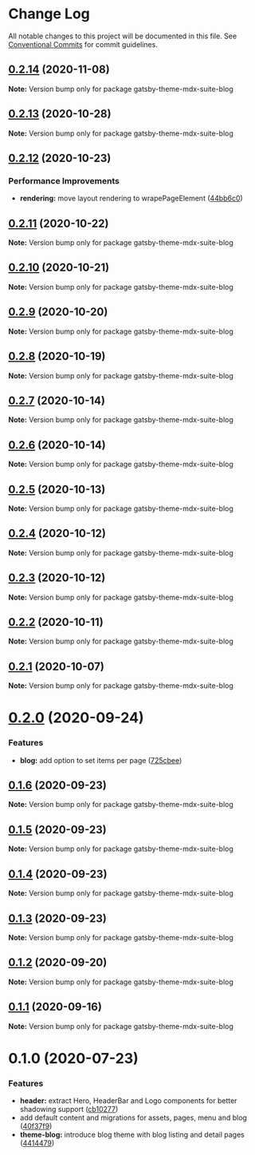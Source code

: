 # Change Log

All notable changes to this project will be documented in this file.
See [Conventional Commits](https://conventionalcommits.org) for commit guidelines.

## [0.2.14](https://github.com/axe312ger/gatsby-mdx-suite/compare/gatsby-theme-mdx-suite-blog@0.2.13...gatsby-theme-mdx-suite-blog@0.2.14) (2020-11-08)

**Note:** Version bump only for package gatsby-theme-mdx-suite-blog





## [0.2.13](https://github.com/axe312ger/gatsby-mdx-suite/compare/gatsby-theme-mdx-suite-blog@0.2.12...gatsby-theme-mdx-suite-blog@0.2.13) (2020-10-28)

**Note:** Version bump only for package gatsby-theme-mdx-suite-blog





## [0.2.12](https://github.com/axe312ger/gatsby-mdx-suite/compare/gatsby-theme-mdx-suite-blog@0.2.11...gatsby-theme-mdx-suite-blog@0.2.12) (2020-10-23)


### Performance Improvements

* **rendering:** move layout rendering to wrapePageElement ([44bb6c0](https://github.com/axe312ger/gatsby-mdx-suite/commit/44bb6c0db630460fdee9c2c6691234bcc015e034))





## [0.2.11](https://github.com/axe312ger/gatsby-mdx-suite/compare/gatsby-theme-mdx-suite-blog@0.2.10...gatsby-theme-mdx-suite-blog@0.2.11) (2020-10-22)

**Note:** Version bump only for package gatsby-theme-mdx-suite-blog





## [0.2.10](https://github.com/axe312ger/gatsby-mdx-suite/compare/gatsby-theme-mdx-suite-blog@0.2.9...gatsby-theme-mdx-suite-blog@0.2.10) (2020-10-21)

**Note:** Version bump only for package gatsby-theme-mdx-suite-blog





## [0.2.9](https://github.com/axe312ger/gatsby-mdx-suite/compare/gatsby-theme-mdx-suite-blog@0.2.8...gatsby-theme-mdx-suite-blog@0.2.9) (2020-10-20)

**Note:** Version bump only for package gatsby-theme-mdx-suite-blog





## [0.2.8](https://github.com/axe312ger/gatsby-mdx-suite/compare/gatsby-theme-mdx-suite-blog@0.2.7...gatsby-theme-mdx-suite-blog@0.2.8) (2020-10-19)

**Note:** Version bump only for package gatsby-theme-mdx-suite-blog





## [0.2.7](https://github.com/axe312ger/gatsby-mdx-suite/compare/gatsby-theme-mdx-suite-blog@0.2.6...gatsby-theme-mdx-suite-blog@0.2.7) (2020-10-14)

**Note:** Version bump only for package gatsby-theme-mdx-suite-blog





## [0.2.6](https://github.com/axe312ger/gatsby-mdx-suite/compare/gatsby-theme-mdx-suite-blog@0.2.5...gatsby-theme-mdx-suite-blog@0.2.6) (2020-10-14)

**Note:** Version bump only for package gatsby-theme-mdx-suite-blog





## [0.2.5](https://github.com/axe312ger/gatsby-mdx-suite/compare/gatsby-theme-mdx-suite-blog@0.2.4...gatsby-theme-mdx-suite-blog@0.2.5) (2020-10-13)

**Note:** Version bump only for package gatsby-theme-mdx-suite-blog





## [0.2.4](https://github.com/axe312ger/gatsby-mdx-suite/compare/gatsby-theme-mdx-suite-blog@0.2.3...gatsby-theme-mdx-suite-blog@0.2.4) (2020-10-12)

**Note:** Version bump only for package gatsby-theme-mdx-suite-blog





## [0.2.3](https://github.com/axe312ger/gatsby-mdx-suite/compare/gatsby-theme-mdx-suite-blog@0.2.2...gatsby-theme-mdx-suite-blog@0.2.3) (2020-10-12)

**Note:** Version bump only for package gatsby-theme-mdx-suite-blog





## [0.2.2](https://github.com/axe312ger/gatsby-mdx-suite/compare/gatsby-theme-mdx-suite-blog@0.2.1...gatsby-theme-mdx-suite-blog@0.2.2) (2020-10-11)

**Note:** Version bump only for package gatsby-theme-mdx-suite-blog





## [0.2.1](https://github.com/axe312ger/gatsby-mdx-suite/compare/gatsby-theme-mdx-suite-blog@0.2.0...gatsby-theme-mdx-suite-blog@0.2.1) (2020-10-07)

**Note:** Version bump only for package gatsby-theme-mdx-suite-blog





# [0.2.0](https://github.com/axe312ger/gatsby-mdx-suite/compare/gatsby-theme-mdx-suite-blog@0.1.6...gatsby-theme-mdx-suite-blog@0.2.0) (2020-09-24)


### Features

* **blog:** add option to set items per page ([725cbee](https://github.com/axe312ger/gatsby-mdx-suite/commit/725cbee5566f5832317f743c2532b14ace545776))





## [0.1.6](https://github.com/axe312ger/gatsby-mdx-suite/compare/gatsby-theme-mdx-suite-blog@0.1.5...gatsby-theme-mdx-suite-blog@0.1.6) (2020-09-23)

**Note:** Version bump only for package gatsby-theme-mdx-suite-blog





## [0.1.5](https://github.com/axe312ger/gatsby-mdx-suite/compare/gatsby-theme-mdx-suite-blog@0.1.4...gatsby-theme-mdx-suite-blog@0.1.5) (2020-09-23)

**Note:** Version bump only for package gatsby-theme-mdx-suite-blog





## [0.1.4](https://github.com/axe312ger/gatsby-mdx-suite/compare/gatsby-theme-mdx-suite-blog@0.1.3...gatsby-theme-mdx-suite-blog@0.1.4) (2020-09-23)

**Note:** Version bump only for package gatsby-theme-mdx-suite-blog





## [0.1.3](https://github.com/axe312ger/gatsby-mdx-suite/compare/gatsby-theme-mdx-suite-blog@0.1.2...gatsby-theme-mdx-suite-blog@0.1.3) (2020-09-23)

**Note:** Version bump only for package gatsby-theme-mdx-suite-blog





## [0.1.2](https://github.com/axe312ger/gatsby-mdx-suite/compare/gatsby-theme-mdx-suite-blog@0.1.1...gatsby-theme-mdx-suite-blog@0.1.2) (2020-09-20)

**Note:** Version bump only for package gatsby-theme-mdx-suite-blog





## [0.1.1](https://github.com/axe312ger/gatsby-mdx-suite/compare/gatsby-theme-mdx-suite-blog@0.1.0...gatsby-theme-mdx-suite-blog@0.1.1) (2020-09-16)

**Note:** Version bump only for package gatsby-theme-mdx-suite-blog





# 0.1.0 (2020-07-23)


### Features

* **header:** extract Hero, HeaderBar and Logo components for better shadowing support ([cb10277](https://github.com/axe312ger/gatsby-mdx-suite/commit/cb10277c4fa9fe5182f689e9b0f17a14616d6c09))
* add default content and migrations for assets, pages, menu and blog ([40f37f9](https://github.com/axe312ger/gatsby-mdx-suite/commit/40f37f9916bd85f96b277827164f2ca43ae12384))
* **theme-blog:** introduce blog theme with blog listing and detail pages ([4414479](https://github.com/axe312ger/gatsby-mdx-suite/commit/44144793b55daf62ffdccf096d6bd91eb9f9cdd3))
